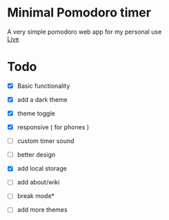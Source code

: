 # Minimal Pomodoro timer
A very simple pomodoro web app for my personal use <br>
<a href="https://siduck76.github.io/pomodoro/">Live</a>
<br>
 
# Todo 
- [X] Basic functionality 
- [X] add a dark theme
- [X] theme toggle 
- [X] responsive ( for phones )
- [ ] custom timer sound
- [ ] better design
- [X] add local storage 
- [ ] add about/wiki
- [ ] break mode*
- [ ] add more themes



